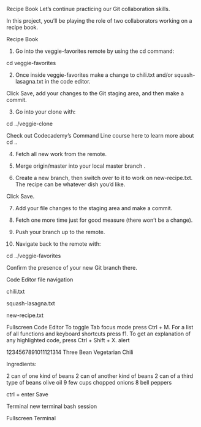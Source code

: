 Recipe Book
Let’s continue practicing our Git collaboration skills.

In this project, you’ll be playing the role of two collaborators working on a recipe book.

Recipe Book

1.  Go into the veggie-favorites remote by using the cd command:

cd veggie-favorites

2.  Once inside veggie-favorites make a change to chili.txt and/or squash-lasagna.txt in the code editor.

Click Save, add your changes to the Git staging area, and then make a commit.

3.  Go into your clone with:

cd ../veggie-clone

Check out Codecademy’s Command Line course here to learn more about cd ..

4.  Fetch all new work from the remote.

5.  Merge origin/master into your local master branch .

6.  Create a new branch, then switch over to it to work on new-recipe.txt. The recipe can be whatever dish you’d like.

Click Save.

7.  Add your file changes to the staging area and make a commit.

8.  Fetch one more time just for good measure (there won’t be a change).

9.  Push your branch up to the remote.

10. Navigate back to the remote with:

cd ../veggie-favorites

Confirm the presence of your new Git branch there.

Code Editor
file navigation

chili.txt

squash-lasagna.txt

new-recipe.txt

Fullscreen Code Editor
To toggle Tab focus mode press Ctrl + M. For a list of all functions and keyboard shortcuts press f1. To get an explanation of any highlighted code, press Ctrl + Shift + X.
alert

1234567891011121314
Three Bean Vegetarian Chili

Ingredients:

2 can of one kind of beans
2 can of another kind of beans
2 can of a third type of beans
olive oil
9 few cups chopped onions
8 bell peppers

ctrl + enter
Save

Terminal
new terminal
bash session

Fullscreen Terminal
